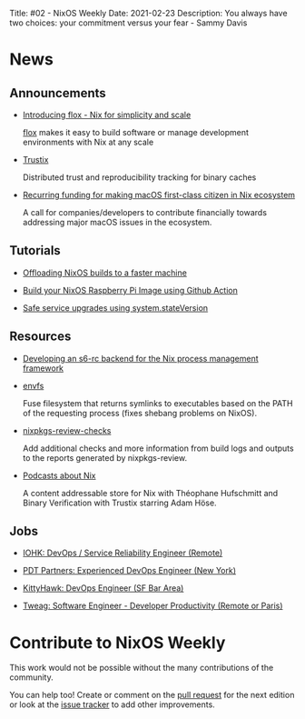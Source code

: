 Title: #02 - NixOS Weekly
Date: 2021-02-23
Description: You always have two choices: your commitment versus your fear - Sammy Davis

# News

## Announcements

- [Introducing flox - Nix for simplicity and scale](https://discourse.nixos.org/t/introducing-flox-nix-for-simplicity-and-scale/11275)

  [flox](https://floxdev.com) makes it easy to build software or manage development environments with Nix at any scale

- [Trustix](https://www.tweag.io/blog/2020-12-16-trustix-announcement/)

  Distributed trust and reproducibility tracking for binary caches

- [Recurring funding for making macOS first-class citizen in Nix ecosystem](https://discourse.nixos.org/t/recurring-funding-for-making-macos-first-class-citizen-in-nix-ecosystem/11386)

  A call for companies/developers to contribute financially towards addressing major macOS issues in the ecosystem.

## Tutorials

- [Offloading NixOS builds to a faster machine](https://sgt.hootr.club/molten-matter/nix-distributed-builds/)

- [Build your NixOS Raspberry Pi Image using Github Action](https://github.com/lucernae/nixos-pi/)

- [Safe service upgrades using system.stateVersion](https://nixos.mayflower.consulting/blog/2021/01/28/nextcloud-stateversion/)

## Resources

- [Developing an s6-rc backend for the Nix process management framework](https://sandervanderburg.blogspot.com/2021/02/developing-s6-rc-backend-for-nix.html)

- [envfs](https://github.com/Mic92/envfs)

  Fuse filesystem that returns symlinks to executables based on the PATH of the requesting process
  (fixes shebang problems on NixOS).

- [nixpkgs-review-checks](https://github.com/SuperSandro2000/nixpkgs-review-checks)

  Add additional checks and more information from build logs and outputs to the reports generated by nixpkgs-review.

- [Podcasts about Nix](https://www.compositional.fm/hosts/rok)

  A content addressable store for Nix with Théophane Hufschmitt and Binary Verification with Trustix 
  starring Adam Höse.

## Jobs

- [IOHK: DevOps / Service Reliability Engineer (Remote)](https://discourse.nixos.org/t/devops-service-reliability-engineer-nix-nixops-flakes-hydra/11353)

- [PDT Partners: Experienced DevOps Engineer (New York)](https://boards.greenhouse.io/pdtpartners/jobs/1473543)

- [KittyHawk: DevOps Engineer (SF Bar Area)](https://discourse.nixos.org/t/job-devops-engineer-at-kitty-hawk-sf-bay-area/11636)

- [Tweag: Software Engineer - Developer Productivity (Remote or Paris)](https://boards.greenhouse.io/tweag/jobs/4212663002)

# Contribute to NixOS Weekly

This work would not be possible without the many contributions of the community.

You can help too! Create or comment on the [pull request](https://github.com/NixOS/nixos-weekly/pulls)
for the next edition or look at the
[issue tracker](https://github.com/NixOS/nixos-weekly/issues) to add other improvements.

